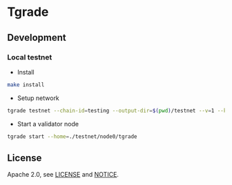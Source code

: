 # Tgrade


## Development

### Local testnet
* Install
```sh
make install
```
* Setup network
```sh
tgrade testnet --chain-id=testing --output-dir=$(pwd)/testnet --v=1 --keyring-backend=test --commit-timeout=1000ms --minimum-gas-prices="" --single-host true --chain-id=tgrade_7000-1 --trace
```
* Start a validator node
```sh
tgrade start --home=./testnet/node0/tgrade
```

## License

Apache 2.0, see [LICENSE](./LICENSE) and [NOTICE](./NOTICE).
